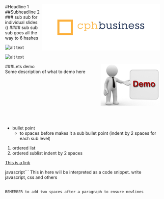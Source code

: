 <img align="right" src="img/cphbusinessWhite.png" />  
#Headline 1
##Subheadline 2
### sub sub for individual slides ()
#### sub sub sub goes all the way to 6 hashes

![alt text](img/domtree.png) 

![alt text](img/element.png)

###Lets demo
<img align="right" src="img/demoman.png" />  
Some description of what to demo here
<br><br><br><br><br><br><br><br><br><br>


- bullet point
  - to spaces before makes it a sub bullet point (indent by 2 spaces for each sub level)

1. ordered list
  1. ordered sublist indent by 2 spaces
  
[This is a link](http://www.w3schools.com/cssref/tryit.asp?filename=trycss_sel_firstchild_more3)

javascript```
This in here will be interpreted as a code snippet. write javascript, css and others
```  

REMEMBER to add two spaces after a paragraph to ensure newlines